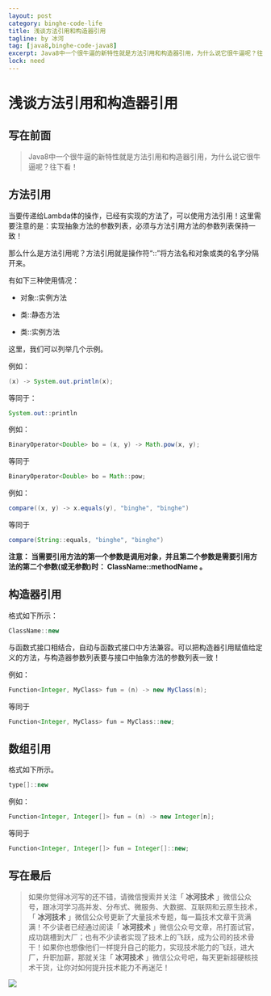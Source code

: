 ```yaml
---
layout: post
category: binghe-code-life
title: 浅谈方法引用和构造器引用
tagline: by 冰河
tag: [java8,binghe-code-java8]
excerpt: Java8中一个很牛逼的新特性就是方法引用和构造器引用，为什么说它很牛逼呢？往下看。
lock: need
---
```



# 浅谈方法引用和构造器引用

## 写在前面

> Java8中一个很牛逼的新特性就是方法引用和构造器引用，为什么说它很牛逼呢？往下看！

## 方法引用

当要传递给Lambda体的操作，已经有实现的方法了，可以使用方法引用！这里需要注意的是：实现抽象方法的参数列表，必须与方法引用方法的参数列表保持一致！

那么什么是方法引用呢？方法引用就是操作符“::”将方法名和对象或类的名字分隔开来。

有如下三种使用情况：

* 对象::实例方法

* 类::静态方法

* 类::实例方法

这里，我们可以列举几个示例。

例如：

```java
(x) -> System.out.println(x);
```

等同于：

```java
System.out::println
```

例如：

```java
BinaryOperator<Double> bo = (x, y) -> Math.pow(x, y);
```

等同于

```java
BinaryOperator<Double> bo = Math::pow;
```

例如：

```java
compare((x, y) -> x.equals(y), "binghe", "binghe")
```

等同于

```java
compare(String::equals, "binghe", "binghe")
```

**注意： 当需要引用方法的第一个参数是调用对象，并且第二个参数是需要引用方法的第二个参数(或无参数)时： ClassName::methodName 。**

## 构造器引用

格式如下所示：

```java
ClassName::new
```

与函数式接口相结合，自动与函数式接口中方法兼容。可以把构造器引用赋值给定义的方法，与构造器参数列表要与接口中抽象方法的参数列表一致！  

例如：

```java
Function<Integer, MyClass> fun = (n) -> new MyClass(n);
```

等同于

```java
Function<Integer, MyClass> fun = MyClass::new;
```

## 数组引用

格式如下所示。

```java
type[]::new
```

例如：

```java
Function<Integer, Integer[]> fun = (n) -> new Integer[n];
```

等同于

```java
Function<Integer, Integer[]> fun = Integer[]::new;
```

## 写在最后

> 如果你觉得冰河写的还不错，请微信搜索并关注「 **冰河技术** 」微信公众号，跟冰河学习高并发、分布式、微服务、大数据、互联网和云原生技术，「 **冰河技术** 」微信公众号更新了大量技术专题，每一篇技术文章干货满满！不少读者已经通过阅读「 **冰河技术** 」微信公众号文章，吊打面试官，成功跳槽到大厂；也有不少读者实现了技术上的飞跃，成为公司的技术骨干！如果你也想像他们一样提升自己的能力，实现技术能力的飞跃，进大厂，升职加薪，那就关注「 **冰河技术** 」微信公众号吧，每天更新超硬核技术干货，让你对如何提升技术能力不再迷茫！

![](https://img-blog.csdnimg.cn/20200906013715889.png)

